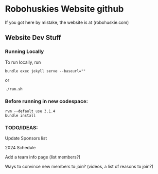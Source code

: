 Robohuskies Website github
======
If you got here by mistake, the website is at (robohuskie.com)
## Website Dev Stuff

### Running Locally
To run locally, run

    bundle exec jekyll serve --baseurl=""
or

    ./run.sh

### Before running in new codespace:

    rvm --default use 3.1.4
    bundle install

### TODO/IDEAS:
Update Sponsors list

2024 Schedule

Add a team info page (list members?)

Ways to convince new members to join? (videos, a list of reasons to join?)